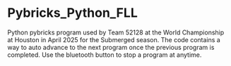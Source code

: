# Pybricks_Python_FLL
Python pybricks program used by Team 52128 at the World Championship at Houston in April 2025 for the Submerged season. The code contains a way to auto advance to the next program once the previous program is completed. Use the bluetooth button to stop a program at anytime.
